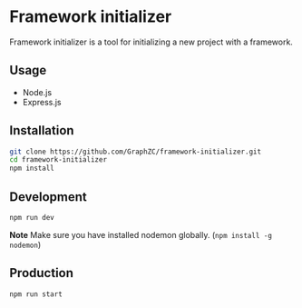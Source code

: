 # Framework initializer

Framework initializer is a tool for initializing a new project with a framework.  
  
## Usage

- Node.js
- Express.js

## Installation

```bash
git clone https://github.com/GraphZC/framework-initializer.git
cd framework-initializer
npm install
```

## Development

```bash
npm run dev
```

**Note** Make sure you have installed nodemon globally. (`npm install -g nodemon`)

## Production

```bash
npm run start
```